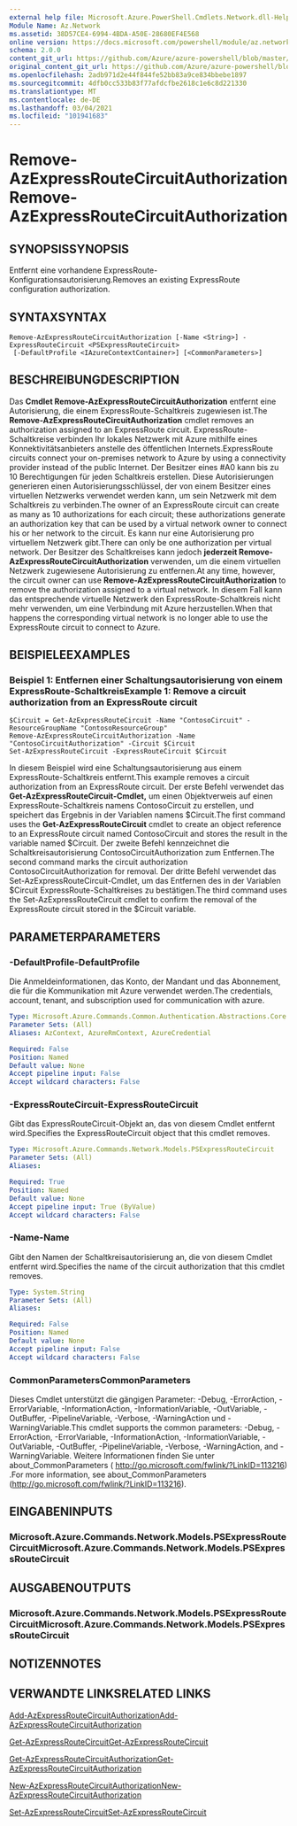 ```yaml
---
external help file: Microsoft.Azure.PowerShell.Cmdlets.Network.dll-Help.xml
Module Name: Az.Network
ms.assetid: 38D57CE4-6994-4BDA-A50E-28680EF4E568
online version: https://docs.microsoft.com/powershell/module/az.network/remove-azexpressroutecircuitauthorization
schema: 2.0.0
content_git_url: https://github.com/Azure/azure-powershell/blob/master/src/Network/Network/help/Remove-AzExpressRouteCircuitAuthorization.md
original_content_git_url: https://github.com/Azure/azure-powershell/blob/master/src/Network/Network/help/Remove-AzExpressRouteCircuitAuthorization.md
ms.openlocfilehash: 2adb971d2e44f844fe52bb83a9ce834bbebe1897
ms.sourcegitcommit: 4dfb0cc533b83f77afdcfbe2618c1e6c8d221330
ms.translationtype: MT
ms.contentlocale: de-DE
ms.lasthandoff: 03/04/2021
ms.locfileid: "101941683"
---
```

# <span data-ttu-id="b6728-101">Remove-AzExpressRouteCircuitAuthorization</span><span class="sxs-lookup"><span data-stu-id="b6728-101">Remove-AzExpressRouteCircuitAuthorization</span></span>

## <span data-ttu-id="b6728-102">SYNOPSIS</span><span class="sxs-lookup"><span data-stu-id="b6728-102">SYNOPSIS</span></span>
<span data-ttu-id="b6728-103">Entfernt eine vorhandene ExpressRoute-Konfigurationsautorisierung.</span><span class="sxs-lookup"><span data-stu-id="b6728-103">Removes an existing ExpressRoute configuration authorization.</span></span>

## <span data-ttu-id="b6728-104">SYNTAX</span><span class="sxs-lookup"><span data-stu-id="b6728-104">SYNTAX</span></span>

```
Remove-AzExpressRouteCircuitAuthorization [-Name <String>] -ExpressRouteCircuit <PSExpressRouteCircuit>
 [-DefaultProfile <IAzureContextContainer>] [<CommonParameters>]
```

## <span data-ttu-id="b6728-105">BESCHREIBUNG</span><span class="sxs-lookup"><span data-stu-id="b6728-105">DESCRIPTION</span></span>
<span data-ttu-id="b6728-106">Das **Cmdlet Remove-AzExpressRouteCircuitAuthorization** entfernt eine Autorisierung, die einem ExpressRoute-Schaltkreis zugewiesen ist.</span><span class="sxs-lookup"><span data-stu-id="b6728-106">The **Remove-AzExpressRouteCircuitAuthorization** cmdlet removes an authorization assigned to an ExpressRoute circuit.</span></span> <span data-ttu-id="b6728-107">ExpressRoute-Schaltkreise verbinden Ihr lokales Netzwerk mit Azure mithilfe eines Konnektivitätsanbieters anstelle des öffentlichen Internets.</span><span class="sxs-lookup"><span data-stu-id="b6728-107">ExpressRoute circuits connect your on-premises network to Azure by using a connectivity provider instead of the public Internet.</span></span> <span data-ttu-id="b6728-108">Der Besitzer eines #A0 kann bis zu 10 Berechtigungen für jeden Schaltkreis erstellen. Diese Autorisierungen generieren einen Autorisierungsschlüssel, der von einem Besitzer eines virtuellen Netzwerks verwendet werden kann, um sein Netzwerk mit dem Schaltkreis zu verbinden.</span><span class="sxs-lookup"><span data-stu-id="b6728-108">The owner of an ExpressRoute circuit can create as many as 10 authorizations for each circuit; these authorizations generate an authorization key that can be used by a virtual network owner to connect his or her network to the circuit.</span></span> <span data-ttu-id="b6728-109">Es kann nur eine Autorisierung pro virtuellem Netzwerk gibt.</span><span class="sxs-lookup"><span data-stu-id="b6728-109">There can only be one authorization per virtual network.</span></span> <span data-ttu-id="b6728-110">Der Besitzer des Schaltkreises kann jedoch **jederzeit Remove-AzExpressRouteCircuitAuthorization** verwenden, um die einem virtuellen Netzwerk zugewiesene Autorisierung zu entfernen.</span><span class="sxs-lookup"><span data-stu-id="b6728-110">At any time, however, the circuit owner can use **Remove-AzExpressRouteCircuitAuthorization** to remove the authorization assigned to a virtual network.</span></span> <span data-ttu-id="b6728-111">In diesem Fall kann das entsprechende virtuelle Netzwerk den ExpressRoute-Schaltkreis nicht mehr verwenden, um eine Verbindung mit Azure herzustellen.</span><span class="sxs-lookup"><span data-stu-id="b6728-111">When that happens the corresponding virtual network is no longer able to use the ExpressRoute circuit to connect to Azure.</span></span>

## <span data-ttu-id="b6728-112">BEISPIELE</span><span class="sxs-lookup"><span data-stu-id="b6728-112">EXAMPLES</span></span>

### <span data-ttu-id="b6728-113">Beispiel 1: Entfernen einer Schaltungsautorisierung von einem ExpressRoute-Schaltkreis</span><span class="sxs-lookup"><span data-stu-id="b6728-113">Example 1: Remove a circuit authorization from an ExpressRoute circuit</span></span>
```
$Circuit = Get-AzExpressRouteCircuit -Name "ContosoCircuit" -ResourceGroupName "ContosoResourceGroup"
Remove-AzExpressRouteCircuitAuthorization -Name "ContosoCircuitAuthorization" -Circuit $Circuit
Set-AzExpressRouteCircuit -ExpressRouteCircuit $Circuit
```

<span data-ttu-id="b6728-114">In diesem Beispiel wird eine Schaltungsautorisierung aus einem ExpressRoute-Schaltkreis entfernt.</span><span class="sxs-lookup"><span data-stu-id="b6728-114">This example removes a circuit authorization from an ExpressRoute circuit.</span></span> <span data-ttu-id="b6728-115">Der erste Befehl verwendet das **Get-AzExpressRouteCircuit-Cmdlet,** um einen Objektverweis auf einen ExpressRoute-Schaltkreis namens ContosoCircuit zu erstellen, und speichert das Ergebnis in der Variablen namens $Circuit.</span><span class="sxs-lookup"><span data-stu-id="b6728-115">The first command uses the **Get-AzExpressRouteCircuit** cmdlet to create an object reference to an ExpressRoute circuit named ContosoCircuit and stores the result in the variable named $Circuit.</span></span>
<span data-ttu-id="b6728-116">Der zweite Befehl kennzeichnet die Schaltkreisautorisierung ContosoCircuitAuthorization zum Entfernen.</span><span class="sxs-lookup"><span data-stu-id="b6728-116">The second command marks the circuit authorization ContosoCircuitAuthorization for removal.</span></span>
<span data-ttu-id="b6728-117">Der dritte Befehl verwendet das Set-AzExpressRouteCircuit-Cmdlet, um das Entfernen des in der Variablen $Circuit ExpressRoute-Schaltkreises zu bestätigen.</span><span class="sxs-lookup"><span data-stu-id="b6728-117">The third command uses the Set-AzExpressRouteCircuit cmdlet to confirm the removal of the ExpressRoute circuit stored in the $Circuit variable.</span></span>

## <span data-ttu-id="b6728-118">PARAMETER</span><span class="sxs-lookup"><span data-stu-id="b6728-118">PARAMETERS</span></span>

### <span data-ttu-id="b6728-119">-DefaultProfile</span><span class="sxs-lookup"><span data-stu-id="b6728-119">-DefaultProfile</span></span>
<span data-ttu-id="b6728-120">Die Anmeldeinformationen, das Konto, der Mandant und das Abonnement, die für die Kommunikation mit Azure verwendet werden.</span><span class="sxs-lookup"><span data-stu-id="b6728-120">The credentials, account, tenant, and subscription used for communication with azure.</span></span>

```yaml
Type: Microsoft.Azure.Commands.Common.Authentication.Abstractions.Core.IAzureContextContainer
Parameter Sets: (All)
Aliases: AzContext, AzureRmContext, AzureCredential

Required: False
Position: Named
Default value: None
Accept pipeline input: False
Accept wildcard characters: False
```

### <span data-ttu-id="b6728-121">-ExpressRouteCircuit</span><span class="sxs-lookup"><span data-stu-id="b6728-121">-ExpressRouteCircuit</span></span>
<span data-ttu-id="b6728-122">Gibt das ExpressRouteCircuit-Objekt an, das von diesem Cmdlet entfernt wird.</span><span class="sxs-lookup"><span data-stu-id="b6728-122">Specifies the ExpressRouteCircuit object that this cmdlet removes.</span></span>

```yaml
Type: Microsoft.Azure.Commands.Network.Models.PSExpressRouteCircuit
Parameter Sets: (All)
Aliases:

Required: True
Position: Named
Default value: None
Accept pipeline input: True (ByValue)
Accept wildcard characters: False
```

### <span data-ttu-id="b6728-123">-Name</span><span class="sxs-lookup"><span data-stu-id="b6728-123">-Name</span></span>
<span data-ttu-id="b6728-124">Gibt den Namen der Schaltkreisautorisierung an, die von diesem Cmdlet entfernt wird.</span><span class="sxs-lookup"><span data-stu-id="b6728-124">Specifies the name of the circuit authorization that this cmdlet removes.</span></span>

```yaml
Type: System.String
Parameter Sets: (All)
Aliases:

Required: False
Position: Named
Default value: None
Accept pipeline input: False
Accept wildcard characters: False
```

### <span data-ttu-id="b6728-125">CommonParameters</span><span class="sxs-lookup"><span data-stu-id="b6728-125">CommonParameters</span></span>
<span data-ttu-id="b6728-126">Dieses Cmdlet unterstützt die gängigen Parameter: -Debug, -ErrorAction, -ErrorVariable, -InformationAction, -InformationVariable, -OutVariable, -OutBuffer, -PipelineVariable, -Verbose, -WarningAction und -WarningVariable.</span><span class="sxs-lookup"><span data-stu-id="b6728-126">This cmdlet supports the common parameters: -Debug, -ErrorAction, -ErrorVariable, -InformationAction, -InformationVariable, -OutVariable, -OutBuffer, -PipelineVariable, -Verbose, -WarningAction, and -WarningVariable.</span></span> <span data-ttu-id="b6728-127">Weitere Informationen finden Sie unter about_CommonParameters ( http://go.microsoft.com/fwlink/?LinkID=113216) .</span><span class="sxs-lookup"><span data-stu-id="b6728-127">For more information, see about_CommonParameters (http://go.microsoft.com/fwlink/?LinkID=113216).</span></span>

## <span data-ttu-id="b6728-128">EINGABEN</span><span class="sxs-lookup"><span data-stu-id="b6728-128">INPUTS</span></span>

### <span data-ttu-id="b6728-129">Microsoft.Azure.Commands.Network.Models.PSExpressRouteCircuit</span><span class="sxs-lookup"><span data-stu-id="b6728-129">Microsoft.Azure.Commands.Network.Models.PSExpressRouteCircuit</span></span>

## <span data-ttu-id="b6728-130">AUSGABEN</span><span class="sxs-lookup"><span data-stu-id="b6728-130">OUTPUTS</span></span>

### <span data-ttu-id="b6728-131">Microsoft.Azure.Commands.Network.Models.PSExpressRouteCircuit</span><span class="sxs-lookup"><span data-stu-id="b6728-131">Microsoft.Azure.Commands.Network.Models.PSExpressRouteCircuit</span></span>

## <span data-ttu-id="b6728-132">NOTIZEN</span><span class="sxs-lookup"><span data-stu-id="b6728-132">NOTES</span></span>

## <span data-ttu-id="b6728-133">VERWANDTE LINKS</span><span class="sxs-lookup"><span data-stu-id="b6728-133">RELATED LINKS</span></span>

[<span data-ttu-id="b6728-134">Add-AzExpressRouteCircuitAuthorization</span><span class="sxs-lookup"><span data-stu-id="b6728-134">Add-AzExpressRouteCircuitAuthorization</span></span>](./Add-AzExpressRouteCircuitAuthorization.md)

[<span data-ttu-id="b6728-135">Get-AzExpressRouteCircuit</span><span class="sxs-lookup"><span data-stu-id="b6728-135">Get-AzExpressRouteCircuit</span></span>](./Get-AzExpressRouteCircuit.md)

[<span data-ttu-id="b6728-136">Get-AzExpressRouteCircuitAuthorization</span><span class="sxs-lookup"><span data-stu-id="b6728-136">Get-AzExpressRouteCircuitAuthorization</span></span>](./Get-AzExpressRouteCircuitAuthorization.md)

[<span data-ttu-id="b6728-137">New-AzExpressRouteCircuitAuthorization</span><span class="sxs-lookup"><span data-stu-id="b6728-137">New-AzExpressRouteCircuitAuthorization</span></span>](./New-AzExpressRouteCircuitAuthorization.md)

[<span data-ttu-id="b6728-138">Set-AzExpressRouteCircuit</span><span class="sxs-lookup"><span data-stu-id="b6728-138">Set-AzExpressRouteCircuit</span></span>](./Set-AzExpressRouteCircuit.md)
